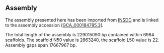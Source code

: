 **Assembly**
--------

The assembly presented here has been imported from [INSDC](http://www.insdc.org) and is linked to the assembly accession [[GCA\_000184785.3](http://www.ebi.ac.uk/ena/data/view/GCA_000184785.3)].

The total length of the assembly is 229015090 bp contained within 6984 scaffolds.
The scaffold N50 value is 2863240, the scaffold L50 value is 22.
Assembly gaps span 17667967 bp.
